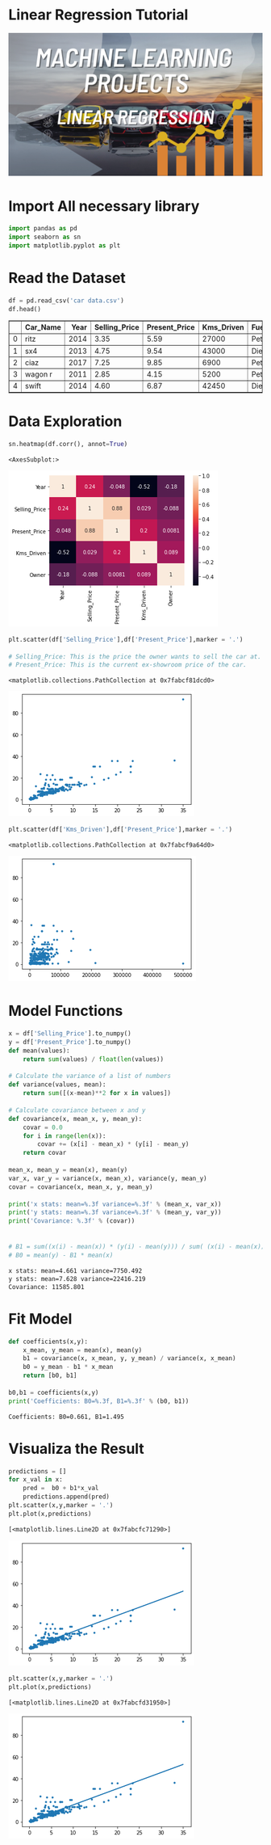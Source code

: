 <div>
<h1>Linear Regression Tutorial</h1>
</div>

<div>
<img src="thumbnail.png" width="800">
</div>

# Import All necessary library


```python
import pandas as pd
import seaborn as sn
import matplotlib.pyplot as plt
```

# Read the Dataset


```python
df = pd.read_csv('car data.csv')
df.head()
```




<div>
<style scoped>
    .dataframe tbody tr th:only-of-type {
        vertical-align: middle;
    }

    .dataframe tbody tr th {
        vertical-align: top;
    }

    .dataframe thead th {
        text-align: right;
    }
</style>
<table border="1" class="dataframe">
  <thead>
    <tr style="text-align: right;">
      <th></th>
      <th>Car_Name</th>
      <th>Year</th>
      <th>Selling_Price</th>
      <th>Present_Price</th>
      <th>Kms_Driven</th>
      <th>Fuel_Type</th>
      <th>Seller_Type</th>
      <th>Transmission</th>
      <th>Owner</th>
    </tr>
  </thead>
  <tbody>
    <tr>
      <td>0</td>
      <td>ritz</td>
      <td>2014</td>
      <td>3.35</td>
      <td>5.59</td>
      <td>27000</td>
      <td>Petrol</td>
      <td>Dealer</td>
      <td>Manual</td>
      <td>0</td>
    </tr>
    <tr>
      <td>1</td>
      <td>sx4</td>
      <td>2013</td>
      <td>4.75</td>
      <td>9.54</td>
      <td>43000</td>
      <td>Diesel</td>
      <td>Dealer</td>
      <td>Manual</td>
      <td>0</td>
    </tr>
    <tr>
      <td>2</td>
      <td>ciaz</td>
      <td>2017</td>
      <td>7.25</td>
      <td>9.85</td>
      <td>6900</td>
      <td>Petrol</td>
      <td>Dealer</td>
      <td>Manual</td>
      <td>0</td>
    </tr>
    <tr>
      <td>3</td>
      <td>wagon r</td>
      <td>2011</td>
      <td>2.85</td>
      <td>4.15</td>
      <td>5200</td>
      <td>Petrol</td>
      <td>Dealer</td>
      <td>Manual</td>
      <td>0</td>
    </tr>
    <tr>
      <td>4</td>
      <td>swift</td>
      <td>2014</td>
      <td>4.60</td>
      <td>6.87</td>
      <td>42450</td>
      <td>Diesel</td>
      <td>Dealer</td>
      <td>Manual</td>
      <td>0</td>
    </tr>
  </tbody>
</table>
</div>



# Data Exploration


```python
sn.heatmap(df.corr(), annot=True)
```




    <AxesSubplot:>




![png](Complete%20Code_files/Complete%20Code_6_1.png)



```python
plt.scatter(df['Selling_Price'],df['Present_Price'],marker = '.')

# Selling_Price: This is the price the owner wants to sell the car at.
# Present_Price: This is the current ex-showroom price of the car.
```




    <matplotlib.collections.PathCollection at 0x7fabcf81dcd0>




![png](Complete%20Code_files/Complete%20Code_7_1.png)



```python
plt.scatter(df['Kms_Driven'],df['Present_Price'],marker = '.')
```




    <matplotlib.collections.PathCollection at 0x7fabcf9a64d0>




![png](Complete%20Code_files/Complete%20Code_8_1.png)


# Model Functions


```python
x = df['Selling_Price'].to_numpy()
y = df['Present_Price'].to_numpy()
def mean(values):
    return sum(values) / float(len(values))

# Calculate the variance of a list of numbers
def variance(values, mean):
    return sum([(x-mean)**2 for x in values])

# Calculate covariance between x and y
def covariance(x, mean_x, y, mean_y):
    covar = 0.0
    for i in range(len(x)):
        covar += (x[i] - mean_x) * (y[i] - mean_y)
    return covar

mean_x, mean_y = mean(x), mean(y)
var_x, var_y = variance(x, mean_x), variance(y, mean_y)
covar = covariance(x, mean_x, y, mean_y)

print('x stats: mean=%.3f variance=%.3f' % (mean_x, var_x))
print('y stats: mean=%.3f variance=%.3f' % (mean_y, var_y))
print('Covariance: %.3f' % (covar))


# B1 = sum((x(i) - mean(x)) * (y(i) - mean(y))) / sum( (x(i) - mean(x))^2 )
# B0 = mean(y) - B1 * mean(x)
```

    x stats: mean=4.661 variance=7750.492
    y stats: mean=7.628 variance=22416.219
    Covariance: 11585.801


# Fit Model


```python
def coefficients(x,y):
    x_mean, y_mean = mean(x), mean(y)
    b1 = covariance(x, x_mean, y, y_mean) / variance(x, x_mean)
    b0 = y_mean - b1 * x_mean
    return [b0, b1]

b0,b1 = coefficients(x,y)
print('Coefficients: B0=%.3f, B1=%.3f' % (b0, b1))
```

    Coefficients: B0=0.661, B1=1.495


# Visualiza the Result


```python
predictions = []
for x_val in x:
    pred =  b0 + b1*x_val
    predictions.append(pred)
plt.scatter(x,y,marker = '.')
plt.plot(x,predictions)
```




    [<matplotlib.lines.Line2D at 0x7fabcfc71290>]




![png](Complete%20Code_files/Complete%20Code_14_1.png)



```python
plt.scatter(x,y,marker = '.')
plt.plot(x,predictions)
```




    [<matplotlib.lines.Line2D at 0x7fabcfd31950>]




![png](Complete%20Code_files/Complete%20Code_15_1.png)



```python

```
